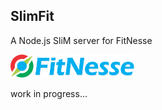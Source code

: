 ## SlimFit
A Node.js SliM server for FitNesse 

[![fitnesse](logo/fitnesse-logo-small.png)](http://www.fitnesse.org/) 




work in progress...
